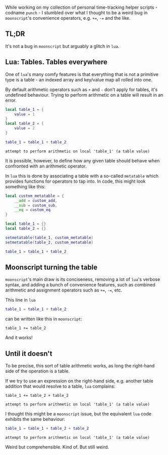 While working on my collection of personal time-tracking helper scripts - codname `punch` - I stumbled over what I thought to be a weird bug in `moonscript`'s convenience operators, e.g. `+=`, `-=` and the like.

## TL;DR

It's not a bug in `moonscript` but arguably a glitch in `lua`.


## Lua: Tables. Tables everywhere

One of `lua`'s many comfy features is that everything that is not a primitive type is a table - an indexed array and key/value map all rolled into one.

By default arithmetic operators such as `+` and `-` don't apply for tables, it's undefined behaviour.
Trying to perform arithmetic on a table will result in an error.

```lua
local table_1 = {
    value = 1
}
local table_2 = {
    value = 2
}

table_1 = table_1 + table_2
```

```
attempt to perform arithmetic on local 'table_1' (a table value)
```

It is possible, however, to define how any given table should behave when confronted with an arithmetic operator.

In `lua` this is done by associating a table with a so-called `metatable` which provides functions for operators to tap into.
In code, this might look something like this:

```lua
local custom_metatable = {
    __add = custom_add,
    __sub = custom_sub,
    __eq = custom_eq
}

local table_1 = {}
local table_2 = {}

setmetatable(table_1, custom_metatable)
setmetatable(table_2, custom_metatable)

table_1 = table_1 + table_2
```

## Moonscript turning the table

`moonscript`'s main draw is its conciseness, removing a lot of `lua`'s verbose syntax, and adding a bunch of convenience features, such as combined arithmetic and assignment operators such as `+=`, `-=`, etc.

This line in `lua`

```lua
table_1 = table_1 + table_2
```

can be written like this in `moonscript`:

```moon
table_1 += table_2
```

And it works!


## Until it doesn't

To be precise, this sort of table arithmetic works, as long the right-hand side of the operation is a table.

If we try to use an expression on the right-hand side, e.g. another table addition that would resolve to a table, `lua` complains:

```moon
table_1 += table_2 + table_2
```
```
attempt to perform arithmetic on local 'table_1' (a table value)
```

I thought this might be a `moonscript` issue, but the equivalent `lua` code exhibits the same behaviour:

```lua
table_1 = table_1 + table_2 + table_2
```
```
attempt to perform arithmetic on local 'table_1' (a table value)
```

Weird but comprehensible. Kind of. But still weird.
